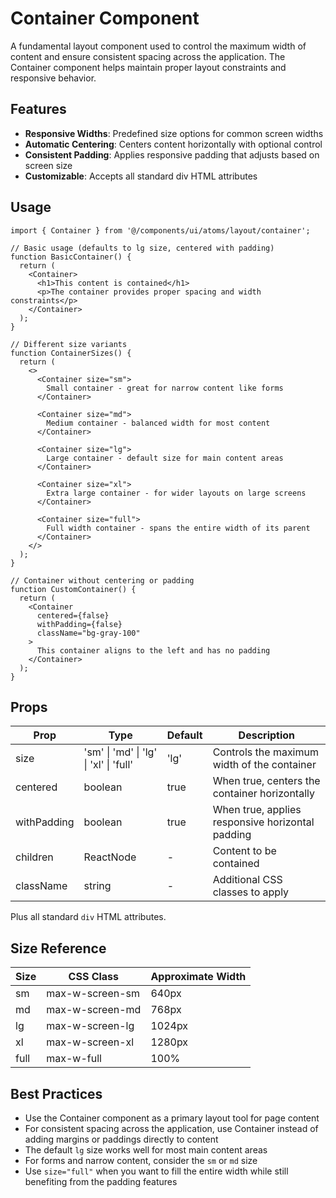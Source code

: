 # Container Component

A fundamental layout component used to control the maximum width of content and ensure consistent spacing across the application. The Container component helps maintain proper layout constraints and responsive behavior.

## Features

- **Responsive Widths**: Predefined size options for common screen widths
- **Automatic Centering**: Centers content horizontally with optional control
- **Consistent Padding**: Applies responsive padding that adjusts based on screen size
- **Customizable**: Accepts all standard div HTML attributes

## Usage

```tsx
import { Container } from '@/components/ui/atoms/layout/container';

// Basic usage (defaults to lg size, centered with padding)
function BasicContainer() {
  return (
    <Container>
      <h1>This content is contained</h1>
      <p>The container provides proper spacing and width constraints</p>
    </Container>
  );
}

// Different size variants
function ContainerSizes() {
  return (
    <>
      <Container size="sm">
        Small container - great for narrow content like forms
      </Container>
      
      <Container size="md">
        Medium container - balanced width for most content
      </Container>
      
      <Container size="lg">
        Large container - default size for main content areas
      </Container>
      
      <Container size="xl">
        Extra large container - for wider layouts on large screens
      </Container>
      
      <Container size="full">
        Full width container - spans the entire width of its parent
      </Container>
    </>
  );
}

// Container without centering or padding
function CustomContainer() {
  return (
    <Container 
      centered={false} 
      withPadding={false}
      className="bg-gray-100"
    >
      This container aligns to the left and has no padding
    </Container>
  );
}
```

## Props

| Prop | Type | Default | Description |
|------|------|---------|-------------|
| size | 'sm' \| 'md' \| 'lg' \| 'xl' \| 'full' | 'lg' | Controls the maximum width of the container |
| centered | boolean | true | When true, centers the container horizontally |
| withPadding | boolean | true | When true, applies responsive horizontal padding |
| children | ReactNode | - | Content to be contained |
| className | string | - | Additional CSS classes to apply |

Plus all standard `div` HTML attributes.

## Size Reference

| Size | CSS Class | Approximate Width |
|------|-----------|------------------|
| sm | max-w-screen-sm | 640px |
| md | max-w-screen-md | 768px |
| lg | max-w-screen-lg | 1024px |
| xl | max-w-screen-xl | 1280px |
| full | max-w-full | 100% |

## Best Practices

- Use the Container component as a primary layout tool for page content
- For consistent spacing across the application, use Container instead of adding margins or paddings directly to content
- The default `lg` size works well for most main content areas
- For forms and narrow content, consider the `sm` or `md` size
- Use `size="full"` when you want to fill the entire width while still benefiting from the padding features 